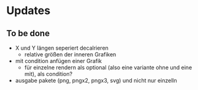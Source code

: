 # Updates

## To be done
- X und Y längen seperiert decalrieren
    - relative größen der inneren Grafiken
- mit condition anfügen einer Grafik
    - für einzelne rendern als optional (also eine variante ohne und eine mit), als condition?
- ausgabe pakete (png, pngx2, pngx3, svg) und nicht nur einzelln 